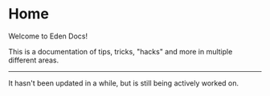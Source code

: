 # Home

Welcome to Eden Docs!

This is a documentation of tips, tricks, "hacks" and more in multiple different areas.

***

It hasn't been updated in a while, but is still being actively worked on.
